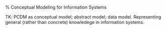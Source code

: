 % Conceptual Modeling for Information Systems

TK: PCDM as conceptual model; abstract model; data model. Representing general (rather than concrete) knowledege in information systems.
